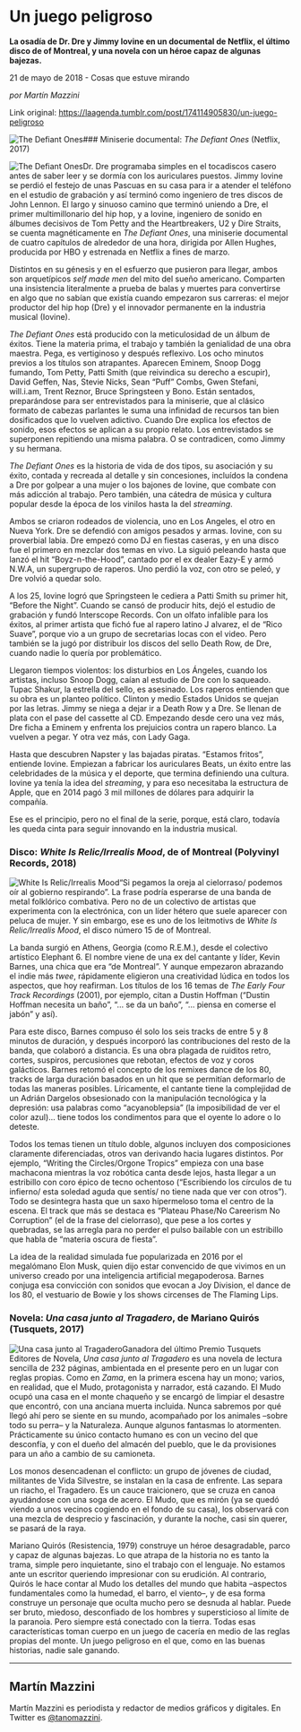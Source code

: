 # Un juego peligroso

**La osadía de Dr. Dre y Jimmy Iovine en un documental de Netflix, el último disco de of Montreal, y una novela con un héroe capaz de algunas bajezas.**

21 de mayo de 2018 - Cosas que estuve mirando

_por Martín Mazzini_

Link original: https://laagenda.tumblr.com/post/174114905830/un-juego-peligroso

![The Defiant Ones](https://64.media.tumblr.com/2fbd283712cc4a9c2d48a4013cfec9d4/tumblr_inline_p9340zzovn1t6q87u_500.jpg)### Miniserie documental: *The Defiant Ones* (Netflix, 2017)

![The Defiant Ones](https://64.media.tumblr.com/2f7ad5133918d319e59dcf2fc287ecf0/tumblr_inline_p934107pvS1t6q87u_400.jpg)Dr. Dre programaba simples en el tocadiscos casero antes de saber leer y se dormía con los auriculares puestos. Jimmy Iovine se perdió el festejo de unas Pascuas en su casa para ir a atender el teléfono en el estudio de grabación y así terminó como ingeniero de tres discos de John Lennon. El largo y sinuoso camino que terminó uniendo a Dre, el primer multimillonario del hip hop, y a Iovine, ingeniero de sonido en álbumes decisivos de Tom Petty and the Heartbreakers, U2 y Dire Straits, se cuenta magnéticamente en *The Defiant Ones*, una miniserie documental de cuatro capítulos de alrededor de una hora, dirigida por Allen Hughes, producida por HBO y estrenada en Netflix a fines de marzo.

Distintos en su génesis y en el esfuerzo que pusieron para llegar, ambos son arquetípicos *self made men* del mito del sueño americano. Comparten una insistencia literalmente a prueba de balas y muertes para convertirse en algo que no sabían que existía cuando empezaron sus carreras: el mejor productor del hip hop (Dre) y el innovador permanente en la industria musical (Iovine).

*The Defiant Ones* está producido con la meticulosidad de un álbum de éxitos. Tiene la materia prima, el trabajo y también la genialidad de una obra maestra. Pega, es vertiginoso y después reflexivo. Los ocho minutos previos a los títulos son atrapantes. Aparecen Eminem, Snoop Dogg fumando, Tom Petty, Patti Smith (que reivindica su derecho a escupir), David Geffen, Nas, Stevie Nicks, Sean “Puff” Combs, Gwen Stefani, will.i.am, Trent Reznor, Bruce Springsteen y Bono. Están sentados, preparándose para ser entrevistados para la miniserie, que al clásico formato de cabezas parlantes le suma una infinidad de recursos tan bien dosificados que lo vuelven adictivo. Cuando Dre explica los efectos de sonido, esos efectos se aplican a su propio relato. Los entrevistados se superponen repitiendo una misma palabra. O se contradicen, como Jimmy y su hermana.

*The Defiant Ones* es la historia de vida de dos tipos, su asociación y su éxito, contada y recreada al detalle y sin concesiones, incluídos la condena a Dre por golpear a una mujer o los bajones de Iovine, que combate con más adicción al trabajo. Pero también, una cátedra de música y cultura popular desde la época de los vinilos hasta la del *streaming*. 

Ambos se criaron rodeados de violencia, uno en Los Angeles, el otro en Nueva York. Dre se defendió con amigos pesados y armas. Iovine, con su proverbial labia. Dre empezó como DJ en fiestas caseras, y en una disco fue el primero en mezclar dos temas en vivo. La siguió peleando hasta que lanzó el hit “Boyz-n-the-Hood”, cantado por el ex dealer Eazy-E y armó N.W.A, un supergrupo de raperos. Uno perdió la voz, con otro se peleó, y Dre volvió a quedar solo.

A los 25, Iovine logró que Springsteen le cediera a Patti Smith su primer hit, “Before the Night”. Cuando se cansó de producir hits, dejó el estudio de grabación y fundó Interscope Records. Con un olfato infalible para los éxitos, al primer artista que fichó fue al rapero latino J alvarez, el de “Rico Suave”, porque vio a un grupo de secretarias locas con el video. Pero también se la jugó por distribuir los discos del sello Death Row, de Dre, cuando nadie lo quería por problemático. 

Llegaron tiempos violentos: los disturbios en Los Ángeles, cuando los artistas, incluso Snoop Dogg, caían al estudio de Dre con lo saqueado. Tupac Shakur, la estrella del sello, es asesinado. Los raperos entienden que su obra es un planteo político. Clinton y medio Estados Unidos se quejan por las letras. Jimmy se niega a dejar ir a Death Row y a Dre. Se llenan de plata con el pase del cassette al CD. Empezando desde cero una vez más, Dre ficha a Eminem y enfrenta los prejuicios contra un rapero blanco. La vuelven a pegar. Y otra vez más, con Lady Gaga.

Hasta que descubren Napster y las bajadas piratas. “Estamos fritos”, entiende Iovine. Empiezan a fabricar los auriculares Beats, un éxito entre las celebridades de la música y el deporte, que termina definiendo una cultura. Iovine ya tenía la idea del *streaming*, y para eso necesitaba la estructura de Apple, que en 2014 pagó 3 mil millones de dólares para adquirir la compañía.

Ese es el principio, pero no el final de la serie, porque, está claro, todavía les queda cinta para seguir innovando en la industria musical. 

### Disco: *White Is Relic/Irrealis Mood*, de of Montreal (Polyvinyl Records, 2018)

![White Is Relic/Irrealis Mood](https://64.media.tumblr.com/0cab501bf0c05a73f36897f83083db8f/tumblr_inline_p93411hdWh1t6q87u_400.jpg)“Si pegamos la oreja al cielorraso/ podemos oír al gobierno respirando”. La frase podría esperarse de una banda de metal folklórico combativa. Pero no de un colectivo de artistas que experimenta con la electrónica, con un líder hétero que suele aparecer con peluca de mujer. Y sin embargo, ese es uno de los leitmotivs de *White Is Relic/Irrealis Mood*, el disco número 15 de of Montreal.

La banda surgió en Athens, Georgia (como R.E.M.), desde el colectivo artístico Elephant 6. El nombre viene de una ex del cantante y líder, Kevin Barnes, una chica que era “de Montreal”. Y aunque empezaron abrazando el indie más *twee*, rápidamente eligieron una creatividad lúdica en todos los aspectos, que hoy reafirman. Los títulos de los 16 temas de *The Early Four Track Recordings* (2001), por ejemplo, citan a Dustin Hoffman (“Dustin Hoffman necesita un baño”, “… se da un baño”, “… piensa en comerse el jabón” y así).

Para este disco, Barnes compuso él solo los seis tracks de entre 5 y 8 minutos de duración, y después incorporó las contribuciones del resto de la banda, que colaboró a distancia. Es una obra plagada de ruiditos retro, cortes, suspiros, percusiones que rebotan, efectos de voz y coros galácticos. Barnes retomó el concepto de los remixes dance de los 80, tracks de larga duración basados en un hit que se permitían deformarlo de todas las maneras posibles. Líricamente, el cantante tiene la complejidad de un Adrián Dargelos obsesionado con la manipulación tecnológica y la depresión: usa palabras como “acyanoblepsia” (la imposibilidad de ver el color azul)… tiene todos los condimentos para que el oyente lo adore o lo deteste.

Todos los temas tienen un título doble, algunos incluyen dos composiciones claramente diferenciadas, otros van derivando hacia lugares distintos. Por ejemplo, “Writing the Circles/Orgone Tropics” empieza con una base machacona mientras la voz robótica canta desde lejos, hasta llegar a un estribillo con coro épico de tecno ochentoso (“Escribiendo los círculos de tu infierno/ esta soledad aguda que sentís/ no tiene nada que ver con otros”). Todo se desintegra hasta que un saxo hípermeloso toma el centro de la escena. El track que más se destaca es “Plateau Phase/No Careerism No Corruption” (el de la frase del cielorraso), que pese a los cortes y quebradas, se las arregla para no perder el pulso bailable con un estribillo que habla de “materia oscura de fiesta”.

La idea de la realidad simulada fue popularizada en 2016 por el megalómano Elon Musk, quien dijo estar convencido de que vivimos en un universo creado por una inteligencia artificial megapoderosa. Barnes conjuga esa convicción con sonidos que evocan a Joy Division, el dance de los 80, el vestuario de Bowie y los shows circenses de The Flaming Lips.

### Novela: *Una casa junto al Tragadero*, de Mariano Quirós (Tusquets, 2017)

![Una casa junto al Tragadero](https://64.media.tumblr.com/47e585da84810246651b1b040a877271/tumblr_inline_p93411nCwd1t6q87u_400.jpg)Ganadora del último Premio Tusquets Editores de Novela, *Una casa junto al Tragadero* es una novela de lectura sencilla de 232 páginas, ambientada en el presente pero en un lugar con reglas propias. Como en *Zama*, en la primera escena hay un mono; varios, en realidad, que el Mudo, protagonista y narrador, está cazando. El Mudo ocupó una casa en el monte chaqueño y se encargó de limpiar el desastre que encontró, con una anciana muerta incluida. Nunca sabremos por qué llegó ahí pero se siente en su mundo, acompañado por los animales –sobre todo su perra– y la Naturaleza. Aunque algunos fantasmas lo atormenten. Prácticamente su único contacto humano es con un vecino del que desconfía, y con el dueño del almacén del pueblo, que le da provisiones para un año a cambio de su camioneta. 

Los monos desencadenan el conflicto: un grupo de jóvenes de ciudad, militantes de Vida Silvestre, se instalan en la casa de enfrente. Las separa un riacho, el Tragadero. Es un cauce traicionero, que se cruza en canoa ayudándose con una soga de acero. El Mudo, que es mirón (ya se quedó viendo a unos vecinos cogiendo en el fondo de su casa), los observará con una mezcla de desprecio y fascinación, y durante la noche, casi sin querer, se pasará de la raya.

Mariano Quirós (Resistencia, 1979) construye un héroe desagradable, parco y capaz de algunas bajezas. Lo que atrapa de la historia no es tanto la trama, simple pero inquietante, sino el trabajo con el lenguaje. No estamos ante un escritor queriendo impresionar con su erudición. Al contrario, Quirós le hace contar al Mudo los detalles del mundo que habita –aspectos fundamentales como la humedad, el barro, el viento–, y de esa forma construye un personaje que oculta mucho pero se desnuda al hablar. Puede ser bruto, miedoso, desconfiado de los hombres y supersticioso al límite de la paranoia. Pero siempre está conectado con la tierra. Todas esas características toman cuerpo en un juego de cacería en medio de las reglas propias del monte. Un juego peligroso en el que, como en las buenas historias, nadie sale ganando. 

  




---

 Martín Mazzini
---------------

 Martín Mazzini es periodista y redactor de medios gráficos y digitales. En Twitter es [@tanomazzini](https://twitter.com/tanomazzini). 

